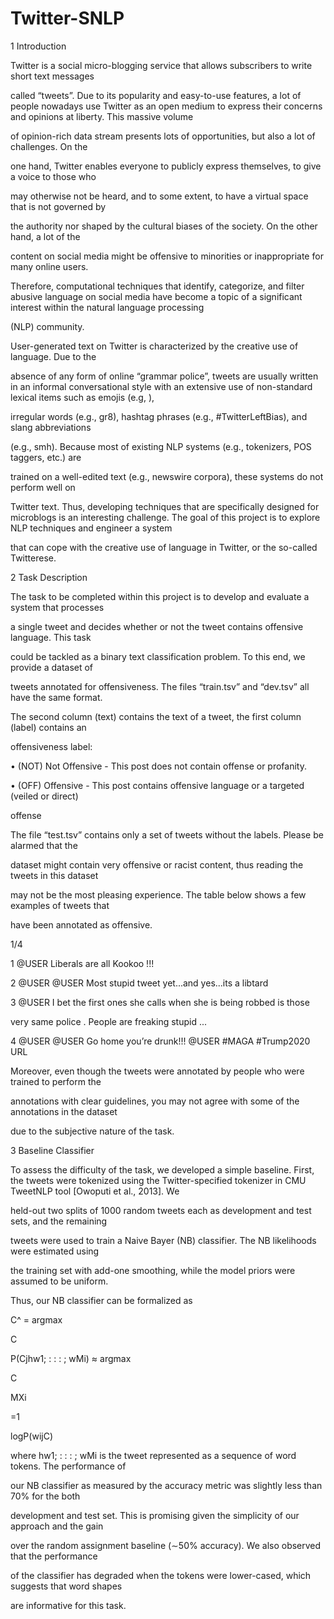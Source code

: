 # Twitter-SNLP
1 Introduction

Twitter is a social micro-blogging service that allows subscribers to write short text messages

called “tweets”. Due to its popularity and easy-to-use features, a lot of people nowadays use Twitter as an open medium to express their concerns and opinions at liberty. This massive volume

of opinion-rich data stream presents lots of opportunities, but also a lot of challenges. On the

one hand, Twitter enables everyone to publicly express themselves, to give a voice to those who

may otherwise not be heard, and to some extent, to have a virtual space that is not governed by

the authority nor shaped by the cultural biases of the society. On the other hand, a lot of the

content on social media might be offensive to minorities or inappropriate for many online users.

Therefore, computational techniques that identify, categorize, and filter abusive language on social media have become a topic of a significant interest within the natural language processing

(NLP) community.

User-generated text on Twitter is characterized by the creative use of language. Due to the

absence of any form of online “grammar police”, tweets are usually written in an informal conversational style with an extensive use of non-standard lexical items such as emojis (e.g, ),

irregular words (e.g., gr8), hashtag phrases (e.g., #TwitterLeftBias), and slang abbreviations

(e.g., smh). Because most of existing NLP systems (e.g., tokenizers, POS taggers, etc.) are

trained on a well-edited text (e.g., newswire corpora), these systems do not perform well on

Twitter text. Thus, developing techniques that are specifically designed for microblogs is an interesting challenge. The goal of this project is to explore NLP techniques and engineer a system

that can cope with the creative use of language in Twitter, or the so-called Twitterese.

2 Task Description

The task to be completed within this project is to develop and evaluate a system that processes

a single tweet and decides whether or not the tweet contains offensive language. This task

could be tackled as a binary text classification problem. To this end, we provide a dataset of

tweets annotated for offensiveness. The files “train.tsv” and “dev.tsv” all have the same format.

The second column (text) contains the text of a tweet, the first column (label) contains an

offensiveness label:

• (NOT) Not Offensive - This post does not contain offense or profanity.

• (OFF) Offensive - This post contains offensive language or a targeted (veiled or direct)

offense

The file “test.tsv” contains only a set of tweets without the labels. Please be alarmed that the

dataset might contain very offensive or racist content, thus reading the tweets in this dataset

may not be the most pleasing experience. The table below shows a few examples of tweets that

have been annotated as offensive.

1/4

1 @USER Liberals are all Kookoo !!!

2 @USER @USER Most stupid tweet yet...and yes...its a libtard

3 @USER I bet the first ones she calls when she is being robbed is those

very same police . People are freaking stupid ...

4 @USER @USER Go home you’re drunk!!! @USER #MAGA #Trump2020 URL

Moreover, even though the tweets were annotated by people who were trained to perform the

annotations with clear guidelines, you may not agree with some of the annotations in the dataset

due to the subjective nature of the task.

3 Baseline Classifier

To assess the difficulty of the task, we developed a simple baseline. First, the tweets were tokenized using the Twitter-specified tokenizer in CMU TweetNLP tool [Owoputi et al., 2013]. We

held-out two splits of 1000 random tweets each as development and test sets, and the remaining

tweets were used to train a Naive Bayer (NB) classifier. The NB likelihoods were estimated using

the training set with add-one smoothing, while the model priors were assumed to be uniform.

Thus, our NB classifier can be formalized as

C^ = argmax

C

P(Cjhw1; : : : ; wMi) ≈ argmax

C

MXi

=1

logP(wijC)

where hw1; : : : ; wMi is the tweet represented as a sequence of word tokens. The performance of

our NB classifier as measured by the accuracy metric was slightly less than 70% for the both

development and test set. This is promising given the simplicity of our approach and the gain

over the random assignment baseline (∼50% accuracy). We also observed that the performance

of the classifier has degraded when the tokens were lower-cased, which suggests that word shapes

are informative for this task.
